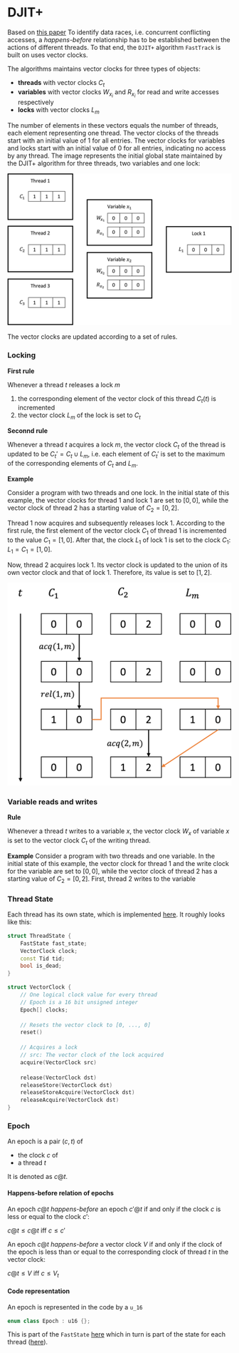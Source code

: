 # DJIT+

Based on [this paper](https://www.researchgate.net/publication/220105596_MultiRace_efficient_on-the-fly_data_race_detection_in_Multithreaded_C_Programs_Research_Articles)
To identify data races, i.e. concurrent conflicting accesses, a *happens-before* relationship has to be established between the actions of different threads. To that end, the `DJIT+` algorithm `FastTrack` is built on uses vector clocks.

The algorithms maintains vector clocks for three types of objects: 

- **threads** with vector clocks $C_t$
- **variables** with vector clocks $W_{x_i}$ and $R_{x_i}$ for read and write accesses respectively 
- **locks** with vector clocks $L_m$

The number of elements in these vectors equals the number of threads, each element representing one thread. The vector clocks of the threads start with an initial value of 1 for all entries. The vector clocks for variables and locks start with an initial value of 0 for all entries, indicating no access by any thread.
The image represents the initial global state maintained by the DJIT+ algorithm for three threads, two variables and one lock:

![](./images/djit_initial.png "The initial state of the DJIT+ algorithm")

The vector clocks are updated according to a set of rules.

### Locking

**First rule**

Whenever a thread $t$ releases a lock $m$
1. the corresponding element of the vector clock of this thread $C_t(t)$ is incremented
2. the vector clock $L_m$ of the lock is set to $C_t$

**Seconnd rule**

Whenever a thread $t$ acquires a lock $m$, the vector clock $C_t$ of the thread is updated to be $C_t' = C_t \cup L_m$, i.e. each element of $C_t'$ is set to the maximum of the corresponding elements of $C_t$ and $L_m$.

**Example** 

Consider a program with two threads and one lock. In the initial state of this example, the vector clocks for thread 1 and lock 1 are set to $[0, 0]$, while the vector clock of thread 2 has a starting value of $C_2 = [0, 2]$.

Thread $1$ now acquires and subsequently releases lock $1$. According to the first rule, the first element of the vector clock $C_1$ of thread $1$ is incremented to the value $C_1 = [1, 0]$. After that, the clock $L_1$ of lock $1$ is set to the clock $C_1$: $L_1 = C_1 = [1, 0]$.

Now, thread $2$ acquires lock $1$. Its vector clock is updated to the union of its own vector clock and that of lock 1. Therefore, its value is set to $[1, 2]$.

![](./images/locking_example.png "The initial state of the DJIT+ algorithm")

### Variable reads and writes

**Rule**

Whenever a thread $t$ writes to a variable $x$, the vector clock $W_x$ of variable $x$ is set to the vector clock $C_t$ of the writing thread.

**Example**
Consider a program with two threads and one variable. In the initial state of this example, the vector clock for thread 1 and the write clock for the variable are set to $[0, 0]$, while the vector clock of thread 2 has a starting value of $C_2 = [0, 2]$. First, thread 2 writes to the variable

### Thread State

Each thread has its own state, which is implemented [here](https://github.com/llvm/llvm-project/blob/b57819e130258b4cb30912dcf2f420af94d43808/compiler-rt/lib/tsan/rtl/tsan_rtl.h#L158). It roughly looks like this:

```cpp
struct ThreadState {
    FastState fast_state;
    VectorClock clock;
    const Tid tid;
    bool is_dead;
}
```

```cpp
struct VectorClock {
    // One logical clock value for every thread
    // Epoch is a 16 bit unsigned integer
    Epoch[] clocks;
    
    // Resets the vector clock to [0, ..., 0]
    reset()

    // Acquires a lock
    // src: The vector clock of the lock acquired
    acquire(VectorClock src)

    release(VectorClock dst)
    releaseStore(VectorClock dst)
    releaseStoreAcquire(VectorClock dst)
    releaseAcquire(VectorClock dst)
}
```

### Epoch
An epoch is a pair $(c, t)$ of
- the clock $c$ of
- a thread $t$

It is denoted as $c@t$.

#### Happens-before relation of epochs
An epoch $c@t$ *happens-before* an epoch $c'@t$ if and only if the clock $c$ is less or equal to the clock $c'$:

$c@t \leq c@t$ iff $c \leq c'$

An epoch $c@t$ *happens-before* a vector clock $V$ if and only if the clock of the epoch is less than or equal to the corresponding clock of thread $t$ in the vector clock: 

$c@t \leq V$ iff $c \leq V_t$

#### Code representation

An epoch is represented in the code by a `u_16`

```cpp
enum class Epoch : u16 {};
```

This is part of the `FastState` [here](https://github.com/llvm/llvm-project/blob/b57819e130258b4cb30912dcf2f420af94d43808/compiler-rt/lib/tsan/rtl/tsan_shadow.h#L32) which in turn is part of the state for each thread ([here](https://github.com/llvm/llvm-project/blob/b57819e130258b4cb30912dcf2f420af94d43808/compiler-rt/lib/tsan/rtl/tsan_rtl.h#L159)).